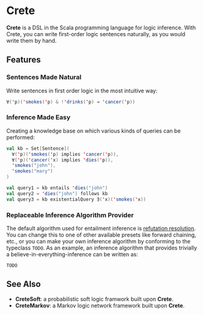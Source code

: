 # Crete
**Crete** is a DSL in the Scala programming language for logic inference. With Crete, you can write first-order logic sentences naturally, as you would write them by hand. 

## Features
### Sentences Made Natural
Write sentences in first order logic in the most intuitive way:
```scala
∀('p)('smokes('p) & !'drinks('p) → 'cancer('p))
```
### Inference Made Easy
Creating a knowledge base on which various kinds of queries can be performed:
```scala
val kb = Set[Sentence](
  ∀('p)('smokes('p) implies 'cancer('p)),
  ∀('p)('cancer('x) implies 'dies('p)),
  'smokes("john"),
  'smokes("mary")
)

val query1 = kb entails 'dies("john")
val query2 = 'dies("john") follows kb
val query3 = kb existentialQuery ∃('x)('smokes('x))
```
### Replaceable Inference Algorithm Provider
The default algorithm used for entailment inference is [refutation resolution](https://en.wikipedia.org/wiki/Resolution_(logic)). You can change this to one of other available presets like forward chaining, etc., or you can make your own inference algorithm by conforming to the typeclass `TODO`. As an example, an inference algorithm that provides trivially a believe-in-everything-inference can be written as:

    TODO
   

## See Also
* **CreteSoft**: a probabilistic soft logic framwork built upon **Crete**.
* **CreteMarkov**: a Markov logic network framework built upon **Crete**.
